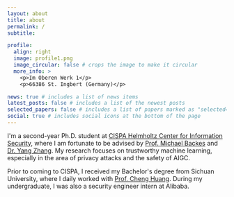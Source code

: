 ```yaml
---
layout: about
title: about
permalink: /
subtitle: 

profile:
  align: right
  image: profile1.png
  image_circular: false # crops the image to make it circular
  more_info: >
    <p>Im Oberen Werk 1</p>
    <p>66386 St. Ingbert (Germany)</p>

news: true # includes a list of news items
latest_posts: false # includes a list of the newest posts
selected_papers: false # includes a list of papers marked as "selected={true}"
social: true # includes social icons at the bottom of the page
---
```


I'm a second-year Ph.D. student at [CISPA Helmholtz Center for Information Security](https://cispa.de/), where I am fortunate to be advised by [Prof. Michael Backes](https://cispa.de/en/people/backes) and [Dr. Yang Zhang](https://yangzhangalmo.github.io/). My research focuses on trustworthy machine learning, especially in the area of privacy attacks and the safety of AIGC.

Prior to coming to CISPA, I received my Bachelor's degree from Sichuan University, where I daily worked with [Prof. Cheng Huang](https://www.chenghuang.org/). During my undergraduate, I was also a security engineer intern at Alibaba.


